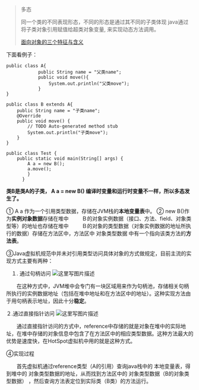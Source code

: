 > 多态
> 
>同一个类的不同表现形态，不同的形态是通过其不同的子类体现 
>java通过将子类对象引用赋值给超类对象变量, 来实现动态方法调用。
>
>[面向对象的三个特征与含义](http://blog.csdn.net/amazing7/article/details/51219687) 

下面看例子：

```
public class A{
            public String name = "父类name";
            public void move(){
                System.out.println("父类move");
            }
}
```

```
public class B extends A{
    public String name = "子类name";
    @Override
    public void move() {
        // TODO Auto-generated method stub
        System.out.println("子类move");
    }  
}
```

```
public class Test {
    public static void main(String[] args) {
        A a = new B();
        a.move();
        }
      }

```

 **类B是类A的子类， A a = new B() 编译时变量和运行时变量不一样，所以多态发生了。**
 

 ①  A a 作为一个引用类型数据，存储在JVM栈的**本地变量表**中。
 ② new B()作为**实例对象数据**存储在堆中
 　　    Ｂ的对象实例数据（接口、方法、field、对象类型等）的地址也存储在堆中
 　　  Ｂ的对象的类型数据（对象实例数据的地址所执行的数据）存储在方法区中，方法区中 对象类型数据 中有一个指向该类方法的**方法表**。

③Java虚拟机规范中并未对引用类型访问具体对象的方式做规定，目前主流的实现方式主要有两种：

　１. 通过句柄访问
    ![这里写图片描述](http://img.blog.csdn.net/20160414163216948) 

　　在这种方式中，JVM堆中会专门有一块区域用来作为句柄池，存储相关句柄所执行的实例数据地址（包括在堆中地址和在方法区中的地址）。这种实现方法由于用句柄表示地址，因此十分**稳定**。

２.通过直接指针访问
![这里写图片描述](http://img.blog.csdn.net/20160414163449343)　

　　通过直接指针访问的方式中，reference中存储的就是对象在堆中的实际地址，在堆中存储的对象信息中包含了在方法区中的相应类型数据。这种方法最大的优势是速度快，在HotSpot虚拟机中用的就是这种方式。

④实现过程

　　首先虚拟机通过reference类型（A的引用）查询java栈中的 本地变量表，得到堆中的 对象类型数据的地址，从而找到方法区中的 对象类型数据（B的对象类型数据） ，然后查询方法表定位到实际类（B类）的方法运行。
